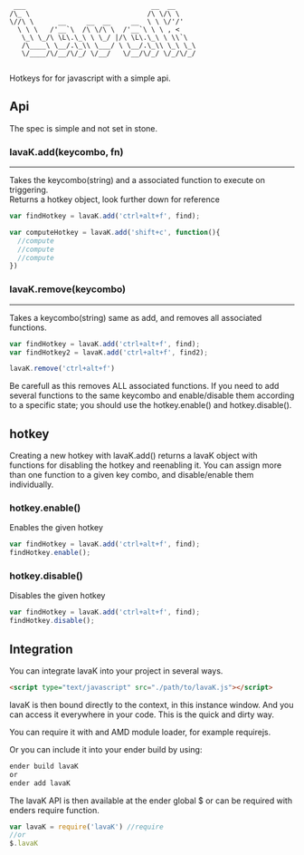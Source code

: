 ```
 ___                               __  __     
/\_ \                             /\ \/\ \    
\//\ \      __     __  __     __  \ \ \/'/'   
  \ \ \   /'__`\  /\ \/\ \  /'__`\ \ \ , <    
   \_\ \_/\ \L\.\_\ \ \_/ |/\ \L\.\_\ \ \\`\  
   /\____\ \__/.\_\\ \___/ \ \__/.\_\\ \_\ \_\
   \/____/\/__/\/_/ \/__/   \/__/\/_/ \/_/\/_/
                                              
```
Hotkeys for for javascript with a simple api.

## Api
The spec is simple and not set in stone.  

### lavaK.add(keycombo, fn)
---
Takes the keycombo(string) and a associated function to execute on triggering.  
Returns a hotkey object, look further down for reference

```javascript
var findHotkey = lavaK.add('ctrl+alt+f', find);

var computeHotkey = lavaK.add('shift+c', function(){
  //compute
  //compute
  //compute
})

```  

### lavaK.remove(keycombo)
---
Takes a keycombo(string) same as add, and removes all associated functions.

```javascript
var findHotkey = lavaK.add('ctrl+alt+f', find);
var findHotkey2 = lavaK.add('ctrl+alt+f', find2);

lavaK.remove('ctrl+alt+f')
```
Be carefull as this removes ALL associated functions. If you need to add several functions to the same keycombo and enable/disable them according to a specific state; you should use the hotkey.enable() and hotkey.disable().


## hotkey
Creating a new hotkey with lavaK.add() returns a lavaK object with functions for disabling the hotkey and reenabling it. You can assign more than one function to a given key combo, and disable/enable them individually.

### hotkey.enable()
Enables the given hotkey

```javascript
var findHotkey = lavaK.add('ctrl+alt+f', find);
findHotkey.enable();
```

### hotkey.disable()
Disables the given hotkey

```javascript
var findHotkey = lavaK.add('ctrl+alt+f', find);
findHotkey.disable();
```

## Integration
You can integrate lavaK into  your project in several ways.

```html
<script type="text/javascript" src="./path/to/lavaK.js"></script>
```  
lavaK is then bound directly to the context, in this instance window. And you can access it everywhere in your code.
This is the quick and dirty way.

You can require it with and AMD module loader, for example requirejs.

Or you can include it into your ender build by using:

```bash
ender build lavaK
or
ender add lavaK
```
The lavaK API is then available at the ender global $ or can be required with enders require function.

```javascript
var lavaK = require('lavaK') //require
//or
$.lavaK
```


